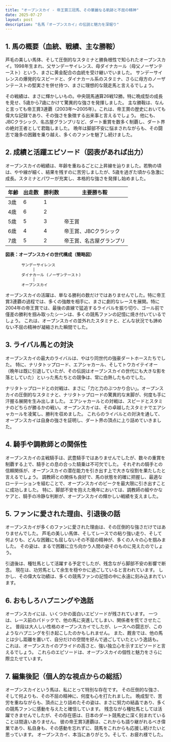 ```yaml
---
title: "オープンスカイ - 帝王賞三冠馬、その華麗なる軌跡と不屈の精神"
date: 2025-07-27
layout: post
description: "名馬『オープンスカイ』の伝説と魅力を深堀り"
---
```


## 1. 馬の概要（血統、戦績、主な勝鞍）

芦毛の美しい馬体、そして圧倒的なスタミナと勝負根性で知られたオープンスカイ。1998年生まれ、父サンデーサイレンス、母ダイナカール（母父ノーザンテースト）という、まさに黄金配合の血統を受け継いでいました。  サンデーサイレンスの爆発的なスピードと、ダイナカール系のスタミナ、さらに母方のノーザンテーストの堅実さを併せ持つ、まさに理想的な競走馬と言えるでしょう。

その戦績は、まさに輝かしいもの。中央競馬通算26戦12勝。特に晩成型の成長を見せ、5歳から7歳にかけて驚異的な強さを発揮しました。  主な勝鞍は、なんと言っても帝王賞3連覇（2003年～2005年）。これは、帝王賞の歴史においても偉大な記録であり、その強さを象徴する出来事と言えるでしょう。  他にも、JBCクラシック、名古屋グランプリなど、ダート重賞を数多く制覇し、ダート界の絶対王者として君臨しました。  晩年は脚部不安に悩まされながらも、その闘志で幾多の困難を乗り越え、多くのファンを魅了し続けました。


## 2. 成績と活躍エピソード（図表があれば出力）

オープンスカイの戦績は、年齢を重ねるごとに上昇線を辿りました。若駒の頃は、やや線が細く、結果を残すのに苦労しましたが、5歳を過ぎた頃から急激に成長。スタミナとパワーが充実し、本格的な強さを発揮し始めました。

| 年齢 | 出走数 | 勝利数 | 主要勝ち鞍 |
|---|---|---|---|
| 3歳 | 6 | 1 |  |
| 4歳 | 6 | 2 |  |
| 5歳 | 5 | 3 | 帝王賞 |
| 6歳 | 4 | 4 | 帝王賞、JBCクラシック |
| 7歳 | 5 | 2 | 帝王賞、名古屋グランプリ |


**図表：オープンスカイの世代構成（簡略図）**

```
       サンデーサイレンス
            |
       ダイナカール (ノーザンテースト)
            |
       オープンスカイ
```

オープンスカイの活躍は、単なる勝利の数だけではありませんでした。特に帝王賞3連覇の過程では、多くの強敵を相手に、まさに劇的なレースを展開。特に2004年の帝王賞では、最後の直線で猛追するライバルを振り切り、ゴール前で僅差の勝利を掴み取ったシーンは、多くの競馬ファンの記憶に焼き付いているでしょう。  これは、オープンスカイの並外れたスタミナと、どんな状況でも諦めない不屈の精神が凝縮された瞬間でした。


## 3. ライバル馬との対決

オープンスカイの最大のライバルは、やはり同世代の強豪ダートホースたちでした。  特に、ナリタトップロード、エアシャカール、そしてトウカイテイオー（晩年は既に引退していたが、その伝説はオープンスカイの世代にも大きな影を落としていた）といった馬たちとの競争は、常に白熱したものでした。

ナリタトップロードとの対戦は、まさに「力と力のぶつかり合い」。オープンスカイの圧倒的なスタミナと、ナリタトップロードの驚異的な末脚が、何度も手に汗握る展開を生み出しました。  エアシャカールとの対戦は、スピードとスタミナのどちらが勝るかの戦い。オープンスカイは、その卓越したスタミナでエアシャカールを凌駕し、勝利を収めました。  これらのライバルとの対決を通して、オープンスカイは自身の強さを証明し、ダート界の頂点に上り詰めていきました。


## 4. 騎手や調教師との関係性

オープンスカイの主戦騎手は、武豊騎手ではありませんでしたが、数々の重賞を制覇する上で、騎手との息の合った騎乗は不可欠でした。  それぞれの騎手との信頼関係が、オープンスカイの潜在能力を引き出す上で大きな役割を果たしたと言えるでしょう。  調教師との関係も良好で、馬の状態を的確に把握し、最適なローテーションを組むことで、オープンスカイのピークを最大限に引き出すことに成功しました。  特に、脚部不安を抱えた晩年においては、調教師の細やかなケアと、騎手の冷静な判断が、オープンスカイの輝かしい戦績を支えました。


## 5. ファンに愛された理由、引退後の話

オープンスカイが多くのファンに愛された理由は、その圧倒的な強さだけではありませんでした。  芦毛の美しい馬体、そしてレースでの粘り強い走り、そして何よりも、どんな困難にも屈しないその不屈の精神が、多くの人々の心を掴みました。  その姿は、まるで困難に立ち向かう人間の姿そのものに見えたのでしょう。

引退後は、種牡馬として活躍する予定でしたが、残念ながら脚部不安の影響で断念。  現在は、功労馬として余生を穏やかに過ごしていると言われています。  しかし、その偉大な功績は、多くの競馬ファンの記憶の中に永遠に刻み込まれています。


## 6. おもしろハプニングや逸話

オープンスカイには、いくつかの面白いエピソードが残されています。  一つは、レース前のパドックで、他の馬に突進してしまい、関係者を慌てさせたこと。  普段は大人しい性格のオープンスカイでしたが、レースへの闘志が、このようなハプニングを引き起こしたのかもしれません。  また、厩舎では、他の馬とは少し距離を置いて、自分だけの空間を好んで過ごしていたという逸話も。  これは、オープンスカイのプライドの高さと、強い独立心を示すエピソードと言えるでしょう。  これらのエピソードは、オープンスカイの個性と魅力をさらに際立たせています。


## 7. 編集後記（個人的な視点からの総括）

オープンスカイという馬は、私にとって特別な存在です。  その圧倒的な強さ、そして何よりも、その不屈の精神に、何度も心を打たれました。  晩成型で、苦労を重ねながらも、頂点に上り詰めたその姿は、まさに努力の結晶であり、多くの競馬ファンに感動を与えたと確信しています。  残念ながら種牡馬としては活躍できませんでしたが、その存在感は、日本のダート競馬史に深く刻まれていることは間違いありません。  彼の帝王賞3連覇は、これからも語り継がれるべき偉業であり、私自身も、その感動を忘れずに、競馬をこれからも応援し続けたいと思っています。  オープンスカイ、本当にありがとう。そして、お疲れ様でした。

